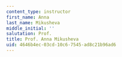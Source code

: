 ```yaml
---
content_type: instructor
first_name: Anna
last_name: Mikusheva
middle_initial: ''
salutation: Prof.
title: Prof. Anna Mikusheva
uid: 4646b4ec-03cd-10c6-7545-ad8c21b96ad6
---
```

